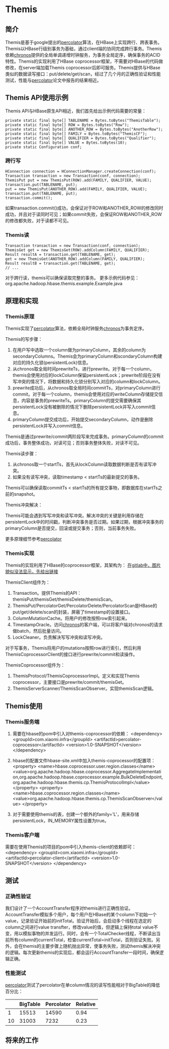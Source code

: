 # Themis 

## 简介

Themis是基于google提出的[percolator](http://research.google.com/pubs/pub36726.html)算法，在HBase上实现跨行、跨表事务。
Themis以HBase行级别事务为基础，通过client端的协同完成跨行事务。Themis依赖[chronos](https://github.com/XiaoMi/chronos)提供的全局单调递增时钟服务，为事务全局定序，确保事务的ACID特性。Themis的实现利用了HBase coprocessor框架，不需要对HBase的代码做修改，在server端加载Themis coprocessor后即可服务。Themis提供与HBase类似的数据读写接口：put/delete/get/scan，经过了几个月的正确性验证和性能测试，性能与[percolator](http://research.google.com/pubs/pub36726.html)论文中报告的结果相近。

## Themis API使用示例
Themis API与HBase原生API相近，我们首先给出示例代码需要的常量：

    private static final byte[] TABLENAME = Bytes.toBytes("ThemisTable");
    private static final byte[] ROW = Bytes.toBytes("Row");
    private static final byte[] ANOTHER_ROW = Bytes.toBytes("AnotherRow");
    private static final byte[] FAMILY = Bytes.toBytes("ThemisCF");
    private static final byte[] QUALIFIER = Bytes.toBytes("Qualifier");
    private static final byte[] VALUE = Bytes.toBytes(10);
    private static Configuration conf;

### 跨行写

    HConnection connection = HConnectionManager.createConnection(conf);
    Transaction transaction = new Transaction(conf, connection);
    ThemisPut put = new ThemisPut(ROW).add(FAMILY, QUALIFIER, VALUE);
    transaction.put(TABLENAME, put);
    put = new ThemisPut(ANOTHER_ROW).add(FAMILY, QUALIFIER, VALUE);
    transaction.put(TABLENAME, put);
    transaction.commit();

如果transaction.commit()成功，会保证对于ROW和ANOTHER_ROW的修改同时成功，并且对于读同时可见；如果commit失败，会保证ROW和ANOTHER_ROW的修改都失败，对于读都不可见。
### Themis读

    Transaction transaction = new Transaction(conf, connection);
    ThemisGet get = new ThemisGet(ROW).addColumn(FAMILY, QUALIFIER);
    Result resultA = transaction.get(TABLENAME, get);
    get = new ThemisGet(ANOTHER_ROW).addColumn(FAMILY, QUALIFIER);
    Result resultB = transaction.get(TABLENAME, get);
    // ... 

对于跨行读，themis可以确保读取完整的事务。
更多示例代码参见：org.apache.hadoop.hbase.themis.example.Example.java

## 原理和实现
### Themis原理

Themis实现了[percolator](http://research.google.com/pubs/pub36726.html)算法，依赖全局时钟服务[chronos](https://github.com/XiaoMi/chronos)为事务定序。

Themis的写步骤：

1. 在用户写中选取一个column做为primaryColumn，其余的column为secondaryColumns。Themis会为primaryColumn和scondaryColumn构建对应的持久化锁(persistentLock)信息。
2. 从chronos取全局时间prewriteTs，进行prewrite。对于每一个column，themis会使用对应的lockColumn保留persistentLock；prewrite阶段在没有写冲突的情况下，将数据和持久化锁分别写入对应的column和lockColumn。
3. prewrite成功后，从chronos取全局时间commitTs，对primaryColumn进行commit。对于每一个column，themis会使用对应的writeColumn存储提交信息，内容是事务的prewriteTs。primaryColumn的提交需要确保其persistentLock没有被删除的情况下删除persistentLock并写入commit信息。
4. primaryColumn提交成功后，开始提交secondaryColumn，动作是删除persistentLock并写入commit信息。

Themis是通过prewrite/commit两阶段写来完成事务。primaryColumn的commit成功后，事务整体成功，对读可见；否则事务整体失败，对读不可见。

Themis读步骤：

1. 从chronos取一个startTs，首先从lockColumn读取数据判断是否有读写冲突。
2. 如果没有读写冲突，读取timestamp < startTs的最新提交的事务。

Themis可以确保读取commitTs < startTs的所有提交事物，即数据库在startTs之前的snapshot。

Themis冲突解决：

Themis可能会遇到写写冲突和读写冲突。解决冲突的关键是利用存储在persistentLock中的时间戳，判断冲突事务是否过期。如果过期，根据冲突事务的primaryColumn是否提交，回滚或提交事务；否则，当前事务失败。

更多原理细节参考[percolator](http://research.google.com/pubs/pub36726.html)

### Themis实现

Themis的实现利用了HBase的coprocessor框架，其架构为：
[在gitlab中，图片貌似没法显示，先给出链接](http://git.n.xiaomi.com/yehangjun/themis/blob/master/themis_architecture.jpg)

ThemisClient组件为：
1. Transaction。提供Themis的API：themisPut/themisGet/themisDelete/themisScan。
2. ThemisPut/PercolatorGet/PercolatorDelete/PercolatorScan是HBase的put/get/delete/scan的封装，屏蔽了timestamp的设置接口。
3. ColumnMutationCache。将用户的修改按照row索引起来。
4. TimestampOracle。访问[chronos](https://github.com/XiaoMi/chronos)的客户端，可以将客户端对chronos的请求做batch，然后批量访问。
5. LockCleaner。负责解决写写冲突和读写冲突。

对于写事务，Themis将用户的mutations按照row进行索引，然后利用ThemisCoprocessorClient的接口进行prewrite/commit和读操作。

ThemisCoprocessor组件为：
1. ThemisProtocol/ThemisCoprocessorImpl。定义和实现Themis coprocessor，主要接口是prewrite/commit/themisGet。
2. ThemisServerScanner/ThemisScanObserver。实现themisScan逻辑。

## Themis使用

### Themis服务端
1. 需要在hbase的pom中引入对themis-coprocessor的依赖：
    \<dependency\>
    \<groupId\>com.xiaomi.infra\</groupId\>
    \<artifactId\>percolator-coprocessor\</artifactId\>
    \<version\>1.0-SNAPSHOT\</version\>
    \</dependency\>
                                          
2. hbase的配置文件hbase-site.xml中加入themis-coprocessor的配置项：
    \<property\>
    \<name\>hbase.coprocessor.user.region.classes\</name\>
    \<value\>org.apache.hadoop.hbase.coprocessor.AggregateImplementation,org.apache.hadoop.hbase.coprocessor.example.BulkDeleteEndpoint,
             org.apache.hadoop.hbase.themis.cp.ThemisProtocolImpl\</value\>
    \</property\>
    \<property\>
    \<name\>hbase.coprocessor.region.classes\</name\>
    \<value\>org.apache.hadoop.hbase.themis.cp.ThemisScanObserver\</value\>
    \</property\>
3. 对于需要使用themis的表，创建一个额外的family='L'，用来存储persistentLock，IN_MEMORY属性设置为true。

### Themis客户端
需要在使用Themis的项目的pom中引入themis-client的依赖即可：
    \<dependency\>
    \<groupId\>com.xiaomi.infra\</groupId\>
    \<artifactId\>percolator-client\</artifactId\>
    \<version\>1.0-SNAPSHOT\</version\>
    \</dependency\>

## 测试

### 正确性验证

我们设计了一个AccountTransfer程序对themis进行正确性验证。AccountTransfer模拟多个用户，每个用户在HBase的某个column下初始一个value，记录验证开始前的initTotal。验证开始后，会启动多个线程在选定的column之间进行value transfter，修改value的值，但逻辑上保持total value不变，用以模拟事物的并发运行。同时，会有一个TotalChecker线程，不断读出当前所有column的currentTotal，检查currentTotal=initTotal，否则验证失败。另外，会在themis的主要步骤上随机抛出异常，使事务失败，测试themis解决冲突的逻辑。每次更新themis的实现后，都会运行AccountTransfer一段时间，确保逻辑正确。

### 性能测试

[percolator](http://research.google.com/pubs/pub36726.html)测试了percolator在单column情况的读写性能相对于BigTable的降低百分比：

| | BigTable | Percolator | Relative |
|-------------|---------|------------------|---------------------|
| 1      | 15513    | 14590            | 0.94               |
| 10     | 31003     | 7232            | 0.23               |

## 将来的工作
